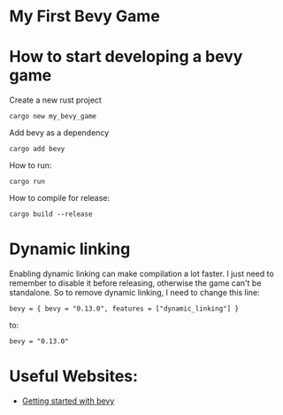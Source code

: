 # My First Bevy Game

# How to start developing a bevy game

Create a new rust project
```
cargo new my_bevy_game
```

Add bevy as a dependency
```
cargo add bevy
```

How to run:
```
cargo run
```

How to compile for release:
```
cargo build --release
```

# Dynamic linking

Enabling dynamic linking can make compilation a lot faster. 
I just need to remember to disable it before releasing,
otherwise the game can't be standalone. So to remove
dynamic linking, I need to change this line:
```
bevy = { bevy = "0.13.0", features = ["dynamic_linking"] }
```
to:
```
bevy = "0.13.0"
```

# Useful Websites:
- [Getting started with bevy](https://bevyengine.org/learn/quick-start/getting-started/setup/)